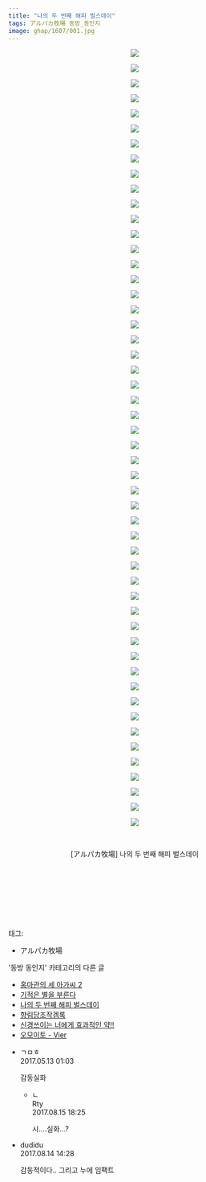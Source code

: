 ```yaml
---
title: "나의 두 번째 해피 벌스데이"
tags: アルパカ牧場 동방_동인지
image: ghap/1607/001.jpg
---
```

<div class="article">
<p style="text-align: center; clear: none; float: none;"><img src="{{ site.nasurl }}/ghap/1607/001.jpg"/></p>
<p style="text-align: center; clear: none; float: none;"><img src="{{ site.nasurl }}/ghap/1607/002.jpg"/></p>
<p style="text-align: center; clear: none; float: none;"><img src="{{ site.nasurl }}/ghap/1607/003.jpg"/></p>
<p style="text-align: center; clear: none; float: none;"><img src="{{ site.nasurl }}/ghap/1607/004.jpg"/></p>
<p style="text-align: center; clear: none; float: none;"><img src="{{ site.nasurl }}/ghap/1607/005.jpg"/></p>
<p style="text-align: center; clear: none; float: none;"><img src="{{ site.nasurl }}/ghap/1607/006.jpg"/></p>
<p style="text-align: center; clear: none; float: none;"><img src="{{ site.nasurl }}/ghap/1607/007.jpg"/></p>
<p style="text-align: center; clear: none; float: none;"><img src="{{ site.nasurl }}/ghap/1607/008.jpg"/></p>
<p style="text-align: center; clear: none; float: none;"><img src="{{ site.nasurl }}/ghap/1607/009.jpg"/></p>
<p style="text-align: center; clear: none; float: none;"><img src="{{ site.nasurl }}/ghap/1607/010.jpg"/></p>
<p style="text-align: center; clear: none; float: none;"><img src="{{ site.nasurl }}/ghap/1607/011.jpg"/></p>
<p style="text-align: center; clear: none; float: none;"><img src="{{ site.nasurl }}/ghap/1607/012.jpg"/></p>
<p style="text-align: center; clear: none; float: none;"><img src="{{ site.nasurl }}/ghap/1607/013.jpg"/></p>
<p style="text-align: center; clear: none; float: none;"><img src="{{ site.nasurl }}/ghap/1607/014.jpg"/></p>
<p style="text-align: center; clear: none; float: none;"><img src="{{ site.nasurl }}/ghap/1607/015.jpg"/></p>
<p style="text-align: center; clear: none; float: none;"><img src="{{ site.nasurl }}/ghap/1607/016.jpg"/></p>
<p style="text-align: center; clear: none; float: none;"><img src="{{ site.nasurl }}/ghap/1607/017.jpg"/></p>
<p style="text-align: center; clear: none; float: none;"><img src="{{ site.nasurl }}/ghap/1607/018.jpg"/></p>
<p style="text-align: center; clear: none; float: none;"><img src="{{ site.nasurl }}/ghap/1607/019.jpg"/></p>
<p style="text-align: center; clear: none; float: none;"><img src="{{ site.nasurl }}/ghap/1607/020.jpg"/></p>
<p style="text-align: center; clear: none; float: none;"><img src="{{ site.nasurl }}/ghap/1607/021.jpg"/></p>
<p style="text-align: center; clear: none; float: none;"><img src="{{ site.nasurl }}/ghap/1607/022.jpg"/></p>
<p style="text-align: center; clear: none; float: none;"><img src="{{ site.nasurl }}/ghap/1607/023.jpg"/></p>
<p style="text-align: center; clear: none; float: none;"><img src="{{ site.nasurl }}/ghap/1607/024.jpg"/></p>
<p style="text-align: center; clear: none; float: none;"><img src="{{ site.nasurl }}/ghap/1607/025.jpg"/></p>
<p style="text-align: center; clear: none; float: none;"><img src="{{ site.nasurl }}/ghap/1607/026.jpg"/></p>
<p style="text-align: center; clear: none; float: none;"><img src="{{ site.nasurl }}/ghap/1607/027.jpg"/></p>
<p style="text-align: center; clear: none; float: none;"><img src="{{ site.nasurl }}/ghap/1607/028.jpg"/></p>
<p style="text-align: center; clear: none; float: none;"><img src="{{ site.nasurl }}/ghap/1607/029.jpg"/></p>
<p style="text-align: center; clear: none; float: none;"><img src="{{ site.nasurl }}/ghap/1607/030.jpg"/></p>
<p style="text-align: center; clear: none; float: none;"><img src="{{ site.nasurl }}/ghap/1607/031.jpg"/></p>
<p style="text-align: center; clear: none; float: none;"><img src="{{ site.nasurl }}/ghap/1607/032.jpg"/></p>
<p style="text-align: center; clear: none; float: none;"><img src="{{ site.nasurl }}/ghap/1607/033.jpg"/></p>
<p style="text-align: center; clear: none; float: none;"><img src="{{ site.nasurl }}/ghap/1607/034.jpg"/></p>
<p style="text-align: center; clear: none; float: none;"><img src="{{ site.nasurl }}/ghap/1607/035.jpg"/></p>
<p style="text-align: center; clear: none; float: none;"><img src="{{ site.nasurl }}/ghap/1607/036.jpg"/></p>
<p style="text-align: center; clear: none; float: none;"><img src="{{ site.nasurl }}/ghap/1607/037.jpg"/></p>
<p style="text-align: center; clear: none; float: none;"><img src="{{ site.nasurl }}/ghap/1607/038.jpg"/></p>
<p style="text-align: center; clear: none; float: none;"><img src="{{ site.nasurl }}/ghap/1607/039.jpg"/></p>
<p style="text-align: center; clear: none; float: none;"><img src="{{ site.nasurl }}/ghap/1607/040.jpg"/></p>
<p style="text-align: center; clear: none; float: none;"><img src="{{ site.nasurl }}/ghap/1607/041.jpg"/></p>
<p style="text-align: center; clear: none; float: none;"><img src="{{ site.nasurl }}/ghap/1607/042.jpg"/></p>
<p style="text-align: center; clear: none; float: none;"><img src="{{ site.nasurl }}/ghap/1607/043.jpg"/></p>
<p style="text-align: center; clear: none; float: none;"><img src="{{ site.nasurl }}/ghap/1607/044.jpg"/></p>
<p style="text-align: center; clear: none; float: none;"><img src="{{ site.nasurl }}/ghap/1607/045.jpg"/></p>
<p style="text-align: center; clear: none; float: none;"><img src="{{ site.nasurl }}/ghap/1607/046.jpg"/></p>
<p style="text-align: center; clear: none; float: none;"><img src="{{ site.nasurl }}/ghap/1607/047.jpg"/></p>
<p style="text-align: center; clear: none; float: none;"><img src="{{ site.nasurl }}/ghap/1607/048.jpg"/></p>
<p style="text-align: center; clear: none; float: none;"><img src="{{ site.nasurl }}/ghap/1607/049.jpg"/></p>
<p style="text-align: center; clear: none; float: none;"><img src="{{ site.nasurl }}/ghap/1607/050.jpg"/></p>
<p style="text-align: center; clear: none; float: none;"><img src="{{ site.nasurl }}/ghap/1607/051.jpg"/></p>
<p style="text-align: center; clear: none; float: none;"><img src="{{ site.nasurl }}/ghap/1607/052.jpg"/></p>
<p style="text-align: center; clear: none; float: none;"><br/></p>
<p style="text-align: center; clear: none; float: none;">[アルパカ牧場] 나의 두 번째 해피 벌스데이</p>
<p style="text-align: center; clear: none; float: none;"><br/></p>
<p style="text-align: center; clear: none; float: none;"><br/></p>
<p style="text-align: center; clear: none; float: none;"><br/></p>
<p><br/></p>
</div><div class="tagTrail">
<p>태그: </p>
<ul>
<li>アルパカ牧場</li>
</ul>
</div><div class="another">
<p>'동방 동인지' 카테고리의 다른 글</p>
<ul>
<li><a href="/2016-08-16-ghap_1610">홍마관의 세 아가씨 2</a></li>
<li><a href="/2016-08-16-ghap_1609">기적은 별을 부른다</a></li>
<li><a href="/2016-08-16-ghap_1607">나의 두 번째 해피 벌스데이</a></li>
<li><a href="/2016-08-16-ghap_1606">향림당조작겜록</a></li>
<li><a href="/2016-08-16-ghap_1605">신경쓰이는 너에게 효과적인 약!!</a></li>
<li><a href="/2016-08-16-ghap_1604">오모이토 - Vier</a></li>
</ul>
</div><div class="cb_module cb_fluid">
<div class="cb_wrt cb_profile">
<div class="comment">
<ul>
<li class="cb_thumb_off" id="comment14987597">
<div class="cb_comment_area">
<div class="cb_info_area">
<div class="cb_section">
<span class="cb_nick_name">ㄱㅁㅎ</span>
</div>
<div class="cb_section">
<span class="cb_date">2017.05.13 01:03 </span>
</div>
</div>
<div class="cb_dsc_comment">
<p class="cb_dsc">
											감동실화
										</p>
</div>
<ul>
<li class="cb_thumb_off" id="comment15060250">
<span class="cb_bu_subnode">ㄴ</span>
<div class="cb_comment_area">
<div class="cb_info_area">
<div class="cb_section">
<span class="cb_nick_name">Rty</span>
</div>
<div class="cb_section">
<span class="cb_date">2017.08.15 18:25 </span>
</div>
</div>
<div class="cb_dsc_comment">
<p class="cb_dsc">
																시....실화...?
															</p>
</div>
</div>
</li>
</ul>
</div></li>
<li class="cb_thumb_off" id="comment15059332">
<div class="cb_comment_area">
<div class="cb_info_area">
<div class="cb_section">
<span class="cb_nick_name">dudidu</span>
</div>
<div class="cb_section">
<span class="cb_date">2017.08.14 14:28 </span>
</div>
</div>
<div class="cb_dsc_comment">
<p class="cb_dsc">
											감동적이다.. 그리고 누에 임팩트
										</p>
</div>
</div></li>
</ul>
</div>
</div><!-- commentList close -->
</div>
<br/>
<p id="refer"></p>
<br/>

